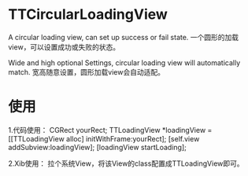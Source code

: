 # TTCircularLoadingView

A circular loading view, can set up success or fail state.
一个圆形的加载view，可以设置成功或失败的状态。

Wide and high optional Settings, circular loading view will automatically match.
宽高随意设置，圆形加载view会自动适配。



# 使用
1.代码使用：
CGRect yourRect;
TTLoadingView *loadingView = [[TTLoadingView alloc] initWithFrame:yourRect];
[self.view addSubview:loadingView];
[loadingView startLoading];

2.Xib使用：
拉个系统View，将该View的class配置成TTLoadingView即可。
